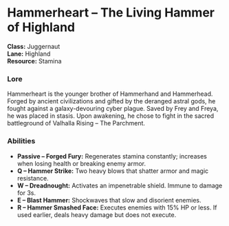 # Hammerheart – The Living Hammer of Highland

**Class:** Juggernaut  
**Lane:** Highland  
**Resource:** Stamina  

### Lore
Hammerheart is the younger brother of Hammerhand and Hammerhead. Forged by ancient civilizations and gifted by the deranged astral gods, he fought against a galaxy-devouring cyber plague. Saved by Frey and Freya, he was placed in stasis. Upon awakening, he chose to fight in the sacred battleground of Valhalla Rising – The Parchment.

### Abilities
- **Passive – Forged Fury:** Regenerates stamina constantly; increases when losing health or breaking enemy armor.  
- **Q – Hammer Strike:** Two heavy blows that shatter armor and magic resistance.  
- **W – Dreadnought:** Activates an impenetrable shield. Immune to damage for 3s.  
- **E – Blast Hammer:** Shockwaves that slow and disorient enemies.  
- **R – Hammer Smashed Face:** Executes enemies with 15% HP or less. If used earlier, deals heavy damage but does not execute.  
